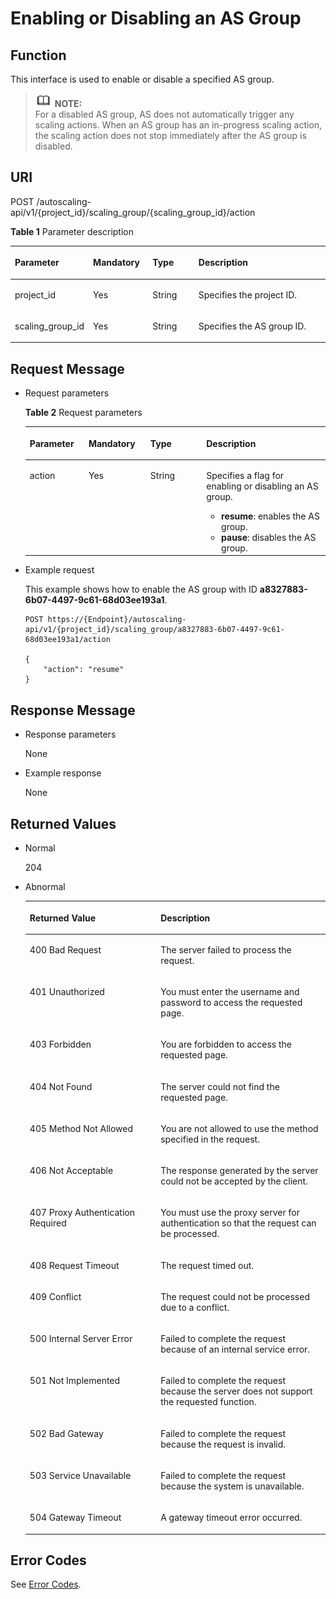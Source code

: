 # Enabling or Disabling an AS Group<a name="EN-US_TOPIC_0043063017"></a>

## Function<a name="section44766395"></a>

This interface is used to enable or disable a specified AS group.

>![](public_sys-resources/icon-note.gif) **NOTE:**   
>For a disabled AS group, AS does not automatically trigger any scaling actions. When an AS group has an in-progress scaling action, the scaling action does not stop immediately after the AS group is disabled.  

## URI<a name="section244376"></a>

POST /autoscaling-api/v1/\{project\_id\}/scaling\_group/\{scaling\_group\_id\}/action

**Table  1**  Parameter description

<a name="table37174709"></a>
<table><thead align="left"><tr id="row12886548"><th class="cellrowborder" valign="top" width="22%" id="mcps1.2.5.1.1"><p id="p37177477"><a name="p37177477"></a><a name="p37177477"></a><strong id="b5958142010398"><a name="b5958142010398"></a><a name="b5958142010398"></a>Parameter</strong></p>
</th>
<th class="cellrowborder" valign="top" width="19%" id="mcps1.2.5.1.2"><p id="p58585662"><a name="p58585662"></a><a name="p58585662"></a>Mandatory</p>
</th>
<th class="cellrowborder" valign="top" width="15%" id="mcps1.2.5.1.3"><p id="p47818216"><a name="p47818216"></a><a name="p47818216"></a>Type</p>
</th>
<th class="cellrowborder" valign="top" width="44%" id="mcps1.2.5.1.4"><p id="p48070315"><a name="p48070315"></a><a name="p48070315"></a><strong id="b787972220392"><a name="b787972220392"></a><a name="b787972220392"></a>Description</strong></p>
</th>
</tr>
</thead>
<tbody><tr id="row1381422"><td class="cellrowborder" valign="top" width="22%" headers="mcps1.2.5.1.1 "><p id="p44786329"><a name="p44786329"></a><a name="p44786329"></a>project_id</p>
</td>
<td class="cellrowborder" valign="top" width="19%" headers="mcps1.2.5.1.2 "><p id="p3814037"><a name="p3814037"></a><a name="p3814037"></a>Yes</p>
</td>
<td class="cellrowborder" valign="top" width="15%" headers="mcps1.2.5.1.3 "><p id="p40501577"><a name="p40501577"></a><a name="p40501577"></a>String</p>
</td>
<td class="cellrowborder" valign="top" width="44%" headers="mcps1.2.5.1.4 "><p id="p36520930"><a name="p36520930"></a><a name="p36520930"></a>Specifies the project ID.</p>
</td>
</tr>
<tr id="row64858964"><td class="cellrowborder" valign="top" width="22%" headers="mcps1.2.5.1.1 "><p id="p19084765"><a name="p19084765"></a><a name="p19084765"></a>scaling_group_id</p>
</td>
<td class="cellrowborder" valign="top" width="19%" headers="mcps1.2.5.1.2 "><p id="p2362138"><a name="p2362138"></a><a name="p2362138"></a>Yes</p>
</td>
<td class="cellrowborder" valign="top" width="15%" headers="mcps1.2.5.1.3 "><p id="p57115508"><a name="p57115508"></a><a name="p57115508"></a>String</p>
</td>
<td class="cellrowborder" valign="top" width="44%" headers="mcps1.2.5.1.4 "><p id="p62953426"><a name="p62953426"></a><a name="p62953426"></a>Specifies the AS group ID.</p>
</td>
</tr>
</tbody>
</table>

## Request Message<a name="section2199391"></a>

-   Request parameters

    **Table  2**  Request parameters

    <a name="table42688671"></a>
    <table><thead align="left"><tr id="row6074405"><th class="cellrowborder" valign="top" width="19.607843137254903%" id="mcps1.2.5.1.1"><p id="p22264835"><a name="p22264835"></a><a name="p22264835"></a><strong id="b16457182313913"><a name="b16457182313913"></a><a name="b16457182313913"></a>Parameter</strong></p>
    </th>
    <th class="cellrowborder" valign="top" width="20.588235294117645%" id="mcps1.2.5.1.2"><p id="p58621221"><a name="p58621221"></a><a name="p58621221"></a>Mandatory</p>
    </th>
    <th class="cellrowborder" valign="top" width="18.627450980392158%" id="mcps1.2.5.1.3"><p id="p50698484"><a name="p50698484"></a><a name="p50698484"></a>Type</p>
    </th>
    <th class="cellrowborder" valign="top" width="41.17647058823529%" id="mcps1.2.5.1.4"><p id="p12936535"><a name="p12936535"></a><a name="p12936535"></a><strong id="b5634152410396"><a name="b5634152410396"></a><a name="b5634152410396"></a>Description</strong></p>
    </th>
    </tr>
    </thead>
    <tbody><tr id="row41226423"><td class="cellrowborder" valign="top" width="19.607843137254903%" headers="mcps1.2.5.1.1 "><p id="p51005947"><a name="p51005947"></a><a name="p51005947"></a>action</p>
    </td>
    <td class="cellrowborder" valign="top" width="20.588235294117645%" headers="mcps1.2.5.1.2 "><p id="p37841036"><a name="p37841036"></a><a name="p37841036"></a>Yes</p>
    </td>
    <td class="cellrowborder" valign="top" width="18.627450980392158%" headers="mcps1.2.5.1.3 "><p id="p45225041"><a name="p45225041"></a><a name="p45225041"></a>String</p>
    </td>
    <td class="cellrowborder" valign="top" width="41.17647058823529%" headers="mcps1.2.5.1.4 "><p id="p3552977619244"><a name="p3552977619244"></a><a name="p3552977619244"></a>Specifies a flag for enabling or disabling an AS group.</p>
    <a name="ul6530813782310"></a><a name="ul6530813782310"></a><ul id="ul6530813782310"><li><strong id="b84235270617755"><a name="b84235270617755"></a><a name="b84235270617755"></a>resume</strong>: enables the AS group.</li><li><strong id="b8423527061784"><a name="b8423527061784"></a><a name="b8423527061784"></a>pause</strong>: disables the AS group.</li></ul>
    </td>
    </tr>
    </tbody>
    </table>


-   Example request

    This example shows how to enable the AS group with ID  **a8327883-6b07-4497-9c61-68d03ee193a1**.

    ```
    POST https://{Endpoint}/autoscaling-api/v1/{project_id}/scaling_group/a8327883-6b07-4497-9c61-68d03ee193a1/action
    
    {
        "action": "resume"
    }
    ```


## Response Message<a name="section19794519"></a>

-   Response parameters

    None

-   Example response

    None


## Returned Values<a name="section43932946"></a>

-   Normal

    204

-   Abnormal

    <a name="table24812117"></a>
    <table><thead align="left"><tr id="row10022287"><th class="cellrowborder" valign="top" width="43.61%" id="mcps1.1.3.1.1"><p id="p6498885"><a name="p6498885"></a><a name="p6498885"></a>Returned Value</p>
    </th>
    <th class="cellrowborder" valign="top" width="56.38999999999999%" id="mcps1.1.3.1.2"><p id="p56647676"><a name="p56647676"></a><a name="p56647676"></a>Description</p>
    </th>
    </tr>
    </thead>
    <tbody><tr id="row25059035"><td class="cellrowborder" valign="top" width="43.61%" headers="mcps1.1.3.1.1 "><p id="p16515979"><a name="p16515979"></a><a name="p16515979"></a>400 Bad Request</p>
    </td>
    <td class="cellrowborder" valign="top" width="56.38999999999999%" headers="mcps1.1.3.1.2 "><p id="p62725940"><a name="p62725940"></a><a name="p62725940"></a>The server failed to process the request.</p>
    </td>
    </tr>
    <tr id="row27662549"><td class="cellrowborder" valign="top" width="43.61%" headers="mcps1.1.3.1.1 "><p id="p26073957"><a name="p26073957"></a><a name="p26073957"></a>401 Unauthorized</p>
    </td>
    <td class="cellrowborder" valign="top" width="56.38999999999999%" headers="mcps1.1.3.1.2 "><p id="p31615745"><a name="p31615745"></a><a name="p31615745"></a>You must enter the username and password to access the requested page.</p>
    </td>
    </tr>
    <tr id="row16106256"><td class="cellrowborder" valign="top" width="43.61%" headers="mcps1.1.3.1.1 "><p id="p29538346"><a name="p29538346"></a><a name="p29538346"></a>403 Forbidden</p>
    </td>
    <td class="cellrowborder" valign="top" width="56.38999999999999%" headers="mcps1.1.3.1.2 "><p id="p43795845"><a name="p43795845"></a><a name="p43795845"></a>You are forbidden to access the requested page.</p>
    </td>
    </tr>
    <tr id="row58618290"><td class="cellrowborder" valign="top" width="43.61%" headers="mcps1.1.3.1.1 "><p id="p50461073"><a name="p50461073"></a><a name="p50461073"></a>404 Not Found</p>
    </td>
    <td class="cellrowborder" valign="top" width="56.38999999999999%" headers="mcps1.1.3.1.2 "><p id="p60815108"><a name="p60815108"></a><a name="p60815108"></a>The server could not find the requested page.</p>
    </td>
    </tr>
    <tr id="row10465065"><td class="cellrowborder" valign="top" width="43.61%" headers="mcps1.1.3.1.1 "><p id="p42363926"><a name="p42363926"></a><a name="p42363926"></a>405 Method Not Allowed</p>
    </td>
    <td class="cellrowborder" valign="top" width="56.38999999999999%" headers="mcps1.1.3.1.2 "><p id="p8925963"><a name="p8925963"></a><a name="p8925963"></a>You are not allowed to use the method specified in the request.</p>
    </td>
    </tr>
    <tr id="row13224809"><td class="cellrowborder" valign="top" width="43.61%" headers="mcps1.1.3.1.1 "><p id="p64576574"><a name="p64576574"></a><a name="p64576574"></a>406 Not Acceptable</p>
    </td>
    <td class="cellrowborder" valign="top" width="56.38999999999999%" headers="mcps1.1.3.1.2 "><p id="p63319983"><a name="p63319983"></a><a name="p63319983"></a>The response generated by the server could not be accepted by the client.</p>
    </td>
    </tr>
    <tr id="row33008942"><td class="cellrowborder" valign="top" width="43.61%" headers="mcps1.1.3.1.1 "><p id="p56478678"><a name="p56478678"></a><a name="p56478678"></a>407 Proxy Authentication Required</p>
    </td>
    <td class="cellrowborder" valign="top" width="56.38999999999999%" headers="mcps1.1.3.1.2 "><p id="p11370190"><a name="p11370190"></a><a name="p11370190"></a>You must use the proxy server for authentication so that the request can be processed.</p>
    </td>
    </tr>
    <tr id="row35222847"><td class="cellrowborder" valign="top" width="43.61%" headers="mcps1.1.3.1.1 "><p id="p34478387"><a name="p34478387"></a><a name="p34478387"></a>408 Request Timeout</p>
    </td>
    <td class="cellrowborder" valign="top" width="56.38999999999999%" headers="mcps1.1.3.1.2 "><p id="p41285963"><a name="p41285963"></a><a name="p41285963"></a>The request timed out.</p>
    </td>
    </tr>
    <tr id="row36029352"><td class="cellrowborder" valign="top" width="43.61%" headers="mcps1.1.3.1.1 "><p id="p32696434"><a name="p32696434"></a><a name="p32696434"></a>409 Conflict</p>
    </td>
    <td class="cellrowborder" valign="top" width="56.38999999999999%" headers="mcps1.1.3.1.2 "><p id="p31165525"><a name="p31165525"></a><a name="p31165525"></a>The request could not be processed due to a conflict.</p>
    </td>
    </tr>
    <tr id="row12054271"><td class="cellrowborder" valign="top" width="43.61%" headers="mcps1.1.3.1.1 "><p id="p36871865"><a name="p36871865"></a><a name="p36871865"></a>500 Internal Server Error</p>
    </td>
    <td class="cellrowborder" valign="top" width="56.38999999999999%" headers="mcps1.1.3.1.2 "><p id="p33831071"><a name="p33831071"></a><a name="p33831071"></a>Failed to complete the request because of an internal service error.</p>
    </td>
    </tr>
    <tr id="row36044191"><td class="cellrowborder" valign="top" width="43.61%" headers="mcps1.1.3.1.1 "><p id="p33898355"><a name="p33898355"></a><a name="p33898355"></a>501 Not Implemented</p>
    </td>
    <td class="cellrowborder" valign="top" width="56.38999999999999%" headers="mcps1.1.3.1.2 "><p id="p61412264"><a name="p61412264"></a><a name="p61412264"></a>Failed to complete the request because the server does not support the requested function.</p>
    </td>
    </tr>
    <tr id="row15839470"><td class="cellrowborder" valign="top" width="43.61%" headers="mcps1.1.3.1.1 "><p id="p7928727"><a name="p7928727"></a><a name="p7928727"></a>502 Bad Gateway</p>
    </td>
    <td class="cellrowborder" valign="top" width="56.38999999999999%" headers="mcps1.1.3.1.2 "><p id="p38247156"><a name="p38247156"></a><a name="p38247156"></a>Failed to complete the request because the request is invalid.</p>
    </td>
    </tr>
    <tr id="row8680090"><td class="cellrowborder" valign="top" width="43.61%" headers="mcps1.1.3.1.1 "><p id="p31998689"><a name="p31998689"></a><a name="p31998689"></a>503 Service Unavailable</p>
    </td>
    <td class="cellrowborder" valign="top" width="56.38999999999999%" headers="mcps1.1.3.1.2 "><p id="p41757008"><a name="p41757008"></a><a name="p41757008"></a>Failed to complete the request because the system is unavailable.</p>
    </td>
    </tr>
    <tr id="row40268759"><td class="cellrowborder" valign="top" width="43.61%" headers="mcps1.1.3.1.1 "><p id="p40544022"><a name="p40544022"></a><a name="p40544022"></a>504 Gateway Timeout</p>
    </td>
    <td class="cellrowborder" valign="top" width="56.38999999999999%" headers="mcps1.1.3.1.2 "><p id="p62840338"><a name="p62840338"></a><a name="p62840338"></a>A gateway timeout error occurred.</p>
    </td>
    </tr>
    </tbody>
    </table>


## Error Codes<a name="section17669131616110"></a>

See  [Error Codes](error-codes.md).

